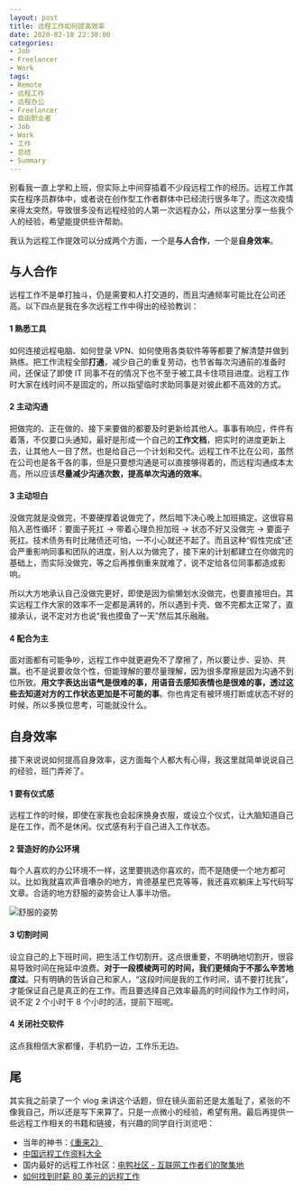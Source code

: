 ```yaml
---
layout: post
title: 远程工作如何提高效率
date: 2020-02-18 22:30:00
categories:
- Job
- Freelancer
- Work
tags:
- Remote
- 远程工作
- 远程办公
- Freelancer
- 自由职业者
- Job
- Work
- 工作
- 总结
- Summary
---
```



别看我一直上学和上班，但实际上中间穿插着不少段远程工作的经历。远程工作其实在程序员群体中，或者说在创作型工作者群体中已经流行很多年了。而这次疫情来得太突然，导致很多没有远程经验的人第一次远程办公，所以这里分享一些我个人的经验，希望能提供些许帮助。

我认为远程工作提效可以分成两个方面，一个是**与人合作**，一个是**自身效率**。

## 与人合作
远程工作不是单打独斗，仍是需要和人打交道的，而且沟通频率可能比在公司还高。以下四点是我在多次远程工作中得出的经验教训：

#### 1 熟悉工具
如何连接远程电脑、如何登录 VPN、如何使用各类软件等等都要了解清楚并做到熟练。把工作流程全部**打通**，减少自己的重复劳动，也节省每次沟通前的准备时间，还保证了即使 IT 同事不在的情况下也不至于被工具卡住项目进度。远程工作时大家在线时间不是固定的，所以指望临时求助同事是对彼此都不高效的方式。

#### 2 主动沟通
把做完的、正在做的、接下来要做的都要及时更新给其他人。事事有响应，件件有着落，不仅要口头通知，最好是形成一个自己的**工作文档**，把实时的进度更新上去，让其他人一目了然，也是给自己一个计划和交代。远程工作不比在公司，虽然在公司也是各干各的事，但是只要想沟通是可以直接够得着的，而远程沟通成本太高，所以应该**尽量减少沟通次数，提高单次沟通的效率**。

#### 3 主动坦白
没做完就是没做完，不要硬撑着说做完了，然后暗下决心晚上加班搞定。这很容易陷入恶性循环：要面子死扛 -> 带着心理负担加班 -> 状态不好又没做完 -> 要面子死扛。技术债务有时比赌债还可怕，一不小心就还不起了。而且这种“假性完成”还会严重影响同事和团队的进度，别人以为做完了，接下来的计划都建立在你做完的基础上，而实际没做完，等之后再推倒重来就难了，说不定给各位同事都造成影响。

所以大方地承认自己没做完更好，即使是因为偷懒划水没做完，也要直接坦白。其实远程工作大家的效率不一定都是满转的，所以遇到卡壳、做不完都太正常了，直接承认，说不定对方也说“我也摸鱼了一天”然后其乐融融。

#### 4 配合为主
面对面都有可能争吵，远程工作中就更避免不了摩擦了，所以要让步、妥协、共赢。也不是说要收敛个性，但能理解的要尽量理解，因为很多摩擦是因为沟通不到位所致。**用文字表达出语气是很难的事，用语音去感知表情也是很难的事，透过这些去知道对方的工作状态更加是不可能的事**。你也肯定有被环境打断或状态不好的时候，所以多换位思考，可能就没什么。



## 自身效率
接下来说说如何提高自身效率，这方面每个人都大有心得，我这里就简单说说自己的经验，班门弄斧了。

#### 1 要有仪式感
远程工作的时候，即使在家我也会起床换身衣服，或设立个仪式，让大脑知道自己是在工作，而不是休闲。仪式感有利于自己进入工作状态。
#### 2 营造好的办公环境
每个人喜欢的办公环境不一样，这里要挑选你喜欢的，而不是随便一个地方都可以。比如我就喜欢声音嘈杂的地方，肯德基星巴克等等，我还喜欢躺床上写代码写文章。合适的地方舒服的姿势会让人事半功倍。

![舒服的姿势](https://geekpluxblog.oss-cn-hongkong.aliyuncs.com/remote/work_remotely.jpg)

#### 3 切割时间
设立自己的上下班时间，把生活工作切割开。这点很重要，不明确地切割开，很容易导致时间在拖延中浪费。**对于一段模棱两可的时间，我们更倾向于不那么辛苦地度过**。只有明确的告诉自己和家人，“这段时间是我的工作时间，请不要打扰我”，才能保证自己是真正的在工作。而且要选择自己效率最高的时间段作为工作时间，说不定 2 个小时干 8 个小时的活，提前下班呢。
#### 4 关闭社交软件
这点我相信大家都懂，手机扔一边，工作乐无边。

## 尾
其实我之前录了一个 vlog 来讲这个话题，但在镜头面前还是太羞耻了，紧张的不像我自己，所以还是写下来算了。只是一点微小的经验，希望有用。最后再提供一些远程工作相关的书籍和链接，有兴趣的同学自行浏览吧：

- 当年的神书：[《重来2》](https://geekplux.com/r/remote2)
- [中国远程工作资料大全](https://github.com/greatghoul/remote-working)
- 国内最好的远程工作社区：[电鸭社区 - 互联网工作者们的聚集地](https://eleduck.com/)
- [如何找到时薪 80 美元的远程工作](https://geekplux.com/2019/07/31/how-to-get-jobs-pay-80-dollars-per-hour-1/)